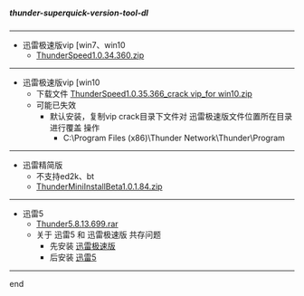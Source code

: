 ##### thunder-superquick-version-tool-dl

---

- 迅雷极速版vip [win7、win10
  - [ThunderSpeed1.0.34.360.zip](https://github.com/littleostar-toolbox/thunder-superquick-version-tool-dl/releases/download/0.1/ThunderSpeed1.0.34.360.zip)


---

- 迅雷极速版vip [win10
  - 下载文件 [ThunderSpeed1.0.35.366_crack vip_for win10.zip](https://github.com/littleostar-toolbox/thunder-superquick-version-tool-dl/releases/download/0.1/ThunderSpeed1.0.35.366_crack.vip_for.win10.zip)
  - 可能已失效
    - 默认安装，复制vip crack目录下文件对 迅雷极速版文件位置所在目录 进行覆盖 操作
      - C:\Program Files (x86)\Thunder Network\Thunder\Program


---

- 迅雷精简版
  - 不支持ed2k、bt
  - [ThunderMiniInstallBeta1.0.1.84.zip](https://github.com/littleostar-toolbox/thunder-superquick-version-tool-dl/releases/download/0.1/ThunderMiniInstallBeta1.0.1.84.zip)


---

- 迅雷5
  - [Thunder5.8.13.699.rar](https://github.com/littleostar-toolbox/thunder-superquick-version-tool-dl/releases/download/0.1/Thunder5.8.13.699.rar)
  - 关于 迅雷5 和 迅雷极速版 共存问题
    - 先安装 [迅雷极速版](https://github.com/littleostar-toolbox/thunder-superquick-version-tool-dl/releases/download/0.1/ThunderSpeed1.0.34.360.zip)
    - 后安装 [迅雷5](https://github.com/littleostar-toolbox/thunder-superquick-version-tool-dl/releases/download/0.1/Thunder5.8.13.699.rar)




---

end
